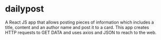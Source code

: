 # dailypost
A React JS app that allows posting pieces of information which includes a title, content and an author name and post it to a card. This app creates HTTP requests to GET DATA and uses axios and JSON to reach to the web.
